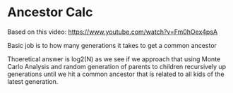 # Ancestor Calc

Based on this video: https://www.youtube.com/watch?v=Fm0hOex4psA


Basic job is to how many generations it takes to get a common ancestor


Thoeretical answer is log2(N) as we see if we approach that using Monte Carlo Analysis and random generation of parents to children recursively up generations until we hit a common ancestor that is related to all kids of the latest generation.
